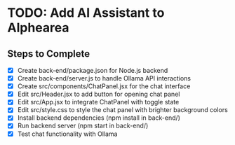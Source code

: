 # TODO: Add AI Assistant to Alphearea

## Steps to Complete

- [x] Create back-end/package.json for Node.js backend
- [x] Create back-end/server.js to handle Ollama API interactions
- [x] Create src/components/ChatPanel.jsx for the chat interface
- [x] Edit src/Header.jsx to add button for opening chat panel
- [x] Edit src/App.jsx to integrate ChatPanel with toggle state
- [x] Edit src/style.css to style the chat panel with brighter background colors
- [x] Install backend dependencies (npm install in back-end/)
- [x] Run backend server (npm start in back-end/)
- [x] Test chat functionality with Ollama
